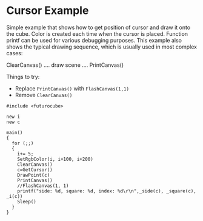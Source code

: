 # Cursor Example

Simple example that shows how to get position of cursor and draw it onto the cube.
Color is created each time when the cursor is placed. Function printf can be used
for various debugging purposes. This example also shows the typical drawing sequence, which
is usually used in most complex cases:

ClearCanvas() .... draw scene .... PrintCanvas()

Things to try:

* Replace `PrintCanvas()` with `FlashCanvas(1,1)`
* Remove `ClearCanvas()`

```
#include <futurocube>

new i
new c

main()
{
  for (;;)
  {
    i+= 5;
    SetRgbColor(i, i+100, i+200)
    ClearCanvas()
    c=GetCursor()
    DrawPoint(c)
    PrintCanvas()
    //FlashCanvas(1, 1)
    printf("side: %d, square: %d, index: %d\r\n",_side(c), _square(c), _i(c))
    Sleep()
  }
}
```